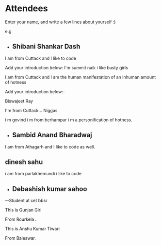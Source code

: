 # Attendees

Enter your name, and write a few lines about yourself :)

e.g

- ## Shibani Shankar Dash


I am from Cuttack and I like to code

Add your introduction below:
I'm summit naik
i like busty girls

I am from Cuttack and I am the human manifestation of an inhuman amount of hotness

Add your introduction below:-


 Biswajeet Ray

I'm from Cuttack... Niggas



i m govind 
i m from berhampur
i m a personification of hotness.

- ## Sambid Anand Bharadwaj

I am from Athagarh and I like to code as well.


## dinesh sahu
 i am from parlakhemundi i like to code

 
- ## Debashish kumar sahoo

--Student at cet bbsr


This is Gunjan Giri  

From Rourkela .

This is Anshu Kumar Tiwari

From Baleswar.


